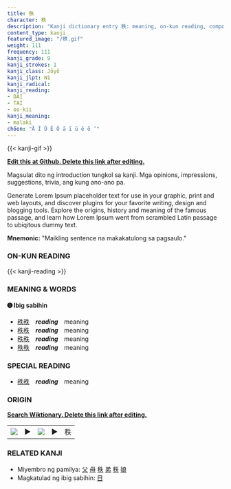 ```yaml
---
title: 秩
character: 秩
description: "Kanji dictionary entry 秩: meaning, on-kun reading, compounds, origin, related kanji"
content_type: kanji
featured_image: "/秩.gif"
weight: 111
frequency: 111
kanji_grade: 9
kanji_strokes: 1
kanji_class: Jōyō
kanji_jlpt: N1
kanji_radical: 
kanji_reading: 
- DAI
- TAI
- oo-kii
kanji_meaning:
- malaki
chōon: "Ā Ī Ū Ē Ō ā ī ū ē ō ’"
---
```

[//]: # (Don't edit the line below. Kanji animated GIF code is automatically generated.)
{{< kanji-gif >}}

[//]: # (Edit below this line.)

**[Edit this at Github. Delete this link after editing.](https://github.com/tim0g/tim/tree/main/content/kanji/秩/index.md)**

Magsulat dito ng introduction tungkol sa kanji. Mga opinions, impressions, suggestions, trivia, ang kung ano-ano pa.

Generate Lorem Ipsum placeholder text for use in your graphic, print and web layouts, and discover plugins for your favorite writing, design and blogging tools. Explore the origins, history and meaning of the famous passage, and learn how Lorem Ipsum went from scrambled Latin passage to ubiqitous dummy text.
 
**Mnemonic:** "Maikling sentence na makakatulong sa pagsaulo."

### ON-KUN READING

[//]: # (Don't edit the line below. ON-KUN READING code is automatically generated.)
{{< kanji-reading >}}

### MEANING & WORDS

#### ➊ **Ibig sabihin**
  - [秩](../秩)[秩](../秩)　***reading***　meaning
  - [秩](../秩)[秩](../秩)　***reading***　meaning
  - [秩](../秩)[秩](../秩)　***reading***　meaning
  - [秩](../秩)[秩](../秩)　***reading***　meaning

### SPECIAL READING
  - [秩](../秩)[秩](../秩)　***reading***　meaning

### ORIGIN

**[Search Wiktionary. Delete this link after editing.](https://wiktionary.org/wiki/秩)**
<table class="kanji-table"><tr><td>
<img src="60px-秩-bronze.svg.png">
</td><td>▶</td><td>
<img src="60px-秩-oracle.svg.png">
</td><td>▶</td>
<td class="kanji-origin">秩</td>
</tr></table>

### RELATED KANJI
- Miyembro ng pamilya: [父](../父) [母](../母) [秩](../秩) [弟](../弟) [秩](../秩) [娘](../娘)
- Magkatulad ng ibig sabihin: [日](../日)
